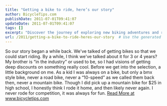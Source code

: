 ```yaml
---
title: "Getting a bike to ride, here’s our story"
author: BicycleTips.com
publishDate: 2011-07-01T09:41:07
updateDate: 2011-07-01T09:41:07
tags: []
excerpt: "Discover the journey of exploring new biking adventures and reminiscing childhood memories in this engaging blog post at www.bicycletips.com."
url: /2011/getting-a-bike-to-ride-heres-our-story  # Use the generated URL with year
---
```

So our story began a while back. We've talked of getting bikes so that we could start riding. By a while, I think we've talked about it for 3 or 4 years? My brother is &ldquo;in the industry&rdquo; or used to be, so I had visions of getting deep discounts on something really cool. Before we get into the selection, a little background on me. As a kid I was always on a bike, but only a bmx style bike, never a road bike, never a &ldquo;10-speed&rdquo; as we called them back then, never a mountain bike. Though I did pick up a mountain bike for $25 in high school, I honestly think I rode it home, and then likely never again. I never rode for competition, it was always for fun. <a href="https://www.bicycletips.com/tips/aid/3">Read More at www.bicycletips.com</a>

